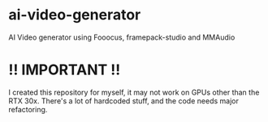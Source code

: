 # ai-video-generator
AI Video generator using Fooocus, framepack-studio and MMAudio

# !! IMPORTANT !!
I created this repository for myself, it may not work on GPUs other than the RTX 30x.
There's a lot of hardcoded stuff, and the code needs major refactoring.